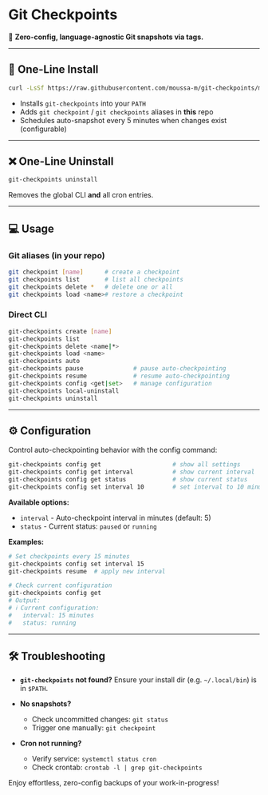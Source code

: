 
# Git Checkpoints

🔄 **Zero-config, language-agnostic Git snapshots via tags.**

---

## 🚀 One-Line Install

```bash
curl -LsSf https://raw.githubusercontent.com/moussa-m/git-checkpoints/main/install.sh | bash
```

* Installs `git-checkpoints` into your `PATH`
* Adds `git checkpoint` / `git checkpoints` aliases in **this** repo
* Schedules auto-snapshot every 5 minutes when changes exist (configurable)

---

## ❌ One-Line Uninstall

```bash
git-checkpoints uninstall
```

Removes the global CLI **and** all cron entries.

---

## 💻 Usage

### Git aliases (in your repo)

```bash
git checkpoint [name]      # create a checkpoint
git checkpoints list       # list all checkpoints
git checkpoints delete *   # delete one or all
git checkpoints load <name># restore a checkpoint
```

### Direct CLI

```bash
git-checkpoints create [name]
git-checkpoints list
git-checkpoints delete <name|*>
git-checkpoints load <name>
git-checkpoints auto
git-checkpoints pause              # pause auto-checkpointing
git-checkpoints resume             # resume auto-checkpointing
git-checkpoints config <get|set>   # manage configuration
git-checkpoints local-uninstall
git-checkpoints uninstall
```

---

## ⚙️ Configuration

Control auto-checkpointing behavior with the config command:

```bash
git-checkpoints config get                    # show all settings
git-checkpoints config get interval           # show current interval
git-checkpoints config get status             # show current status
git-checkpoints config set interval 10        # set interval to 10 minutes
```

**Available options:**
- `interval` - Auto-checkpoint interval in minutes (default: 5)
- `status` - Current status: `paused` or `running`

**Examples:**
```bash
# Set checkpoints every 15 minutes
git-checkpoints config set interval 15
git-checkpoints resume  # apply new interval

# Check current configuration
git-checkpoints config get
# Output:
# ℹ️ Current configuration:
#   interval: 15 minutes
#   status: running
```

---

## 🛠 Troubleshooting

* **`git-checkpoints` not found?**
  Ensure your install dir (e.g. `~/.local/bin`) is in `$PATH`.
* **No snapshots?**

  * Check uncommitted changes: `git status`
  * Trigger one manually: `git checkpoint`
* **Cron not running?**

  * Verify service: `systemctl status cron`
  * Check crontab: `crontab -l | grep git-checkpoints`

Enjoy effortless, zero-config backups of your work-in-progress!
